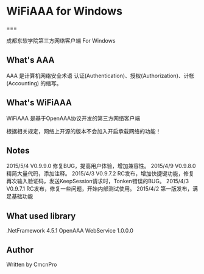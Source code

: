 # WiFiAAA for Windows
===

成都东软学院第三方网络客户端 For Windows

## What's AAA

AAA 是计算机网络安全术语 认证(Authentication)、授权(Authorization)、计帐(Accounting) 的缩写。

## What's WiFiAAA

WiFiAAA 是基于OpenAAA协议开发的第三方网络客户端

根据相关规定，网络上开源的版本不会加入开启承载网络的功能！

## Notes

2015/5/4 V0.9.9.0 修复BUG，提高用户体验，增加兼容性。
2015/4/9 V0.9.8.0 精简大量代码，添加注释。
2015/4/3 V0.9.7.2 RC发布，增加快捷键功能，修复再次输入验证码，发送KeepSession请求时，Tonken错误的BUG。
2015/4/3 V0.9.7.1 RC发布，修复一些问题，开始内部测试使用。
2015/4/2 第一版发布，满足基础功能

## What used library

.NetFramework 4.5.1 	OpenAAA WebService 1.0.0.0

## Author

Written by CmcnPro
